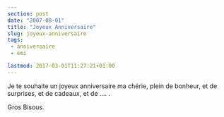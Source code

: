 ```yaml
---
section: post
date: "2007-08-01"
title: "Joyeux Anniversaire"
slug: joyeux-anniversaire
tags:
 - anniversaire
 - emi

lastmod: 2017-03-01T11:27:21+01:00
---
```


Je te souhaite un joyeux anniversaire ma chérie, plein de bonheur, et de surprises, et de cadeaux, et de .... .

Gros Bisous.
